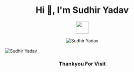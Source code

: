 <h1 align="center">Hi 👋, I'm Sudhir Yadav</h1>
<p align="center">
	<img width="40" src="https://github.githubassets.com/images/spinners/octocat-spinner-64.gif"> </p>
  <p align="center"> <img src="https://komarev.com/ghpvc/?username=TheSanty&label=Profile%20views&color=0e75b6&style=flat" alt="Sudhir Yadav" /> </p>
  <p>&nbsp;<img align="center" src="https://github-readme-stats.vercel.app/api?username=TheSanty&show_icons=true" alt="Sudhir Yadav" /></p>
  <h3 align="center">Thankyou For Visit</h3>
